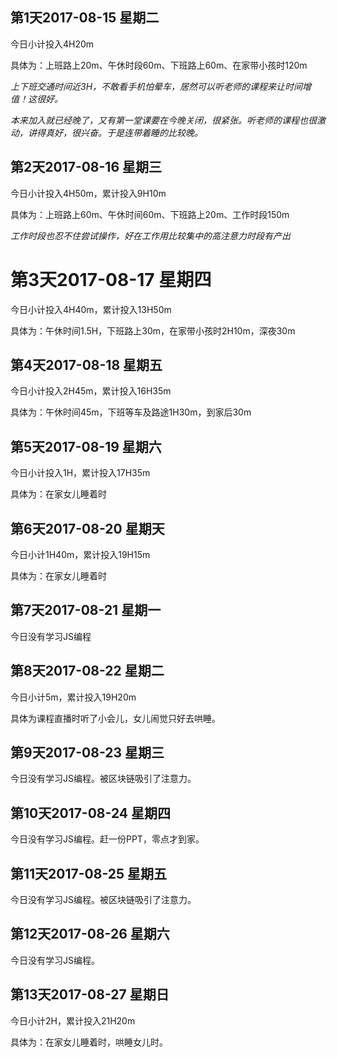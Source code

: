 ## 第1天2017-08-15 星期二

今日小计投入4H20m

具体为：上班路上20m、午休时段60m、下班路上60m、在家带小孩时120m

_上下班交通时间近3H，不敢看手机怕晕车，居然可以听老师的课程来让时间增值！这很好。_

_本来加入就已经晚了，又有第一堂课要在今晚关闭，很紧张。听老师的课程也很激动，讲得真好，很兴奋。于是连带着睡的比较晚。_

## 第2天2017-08-16 星期三

今日小计投入4H50m，累计投入9H10m

具体为：上班路上60m、午休时间60m、下班路上20m、工作时段150m

_工作时段也忍不住尝试操作，好在工作用比较集中的高注意力时段有产出_

# 第3天2017-08-17 星期四

今日小计投入4H40m，累计投入13H50m

具体为：午休时间1.5H，下班路上30m，在家带小孩时2H10m，深夜30m

## 第4天2017-08-18 星期五

今日小计投入2H45m，累计投入16H35m

具体为：午休时间45m，下班等车及路途1H30m，到家后30m

## 第5天2017-08-19 星期六

今日小计投入1H，累计投入17H35m

具体为：在家女儿睡着时

## 第6天2017-08-20 星期天

今日小计1H40m，累计投入19H15m

具体为：在家女儿睡着时

## 第7天2017-08-21 星期一

今日没有学习JS编程

## 第8天2017-08-22 星期二

今日小计5m，累计投入19H20m

具体为课程直播时听了小会儿，女儿闹觉只好去哄睡。

## 第9天2017-08-23 星期三

今日没有学习JS编程。被区块链吸引了注意力。

## 第10天2017-08-24 星期四

今日没有学习JS编程。赶一份PPT，零点才到家。

## 第11天2017-08-25 星期五

今日没有学习JS编程。被区块链吸引了注意力。

## 第12天2017-08-26 星期六

今日没有学习JS编程。

## 第13天2017-08-27 星期日

今日小计2H，累计投入21H20m

具体为：在家女儿睡着时，哄睡女儿时。


